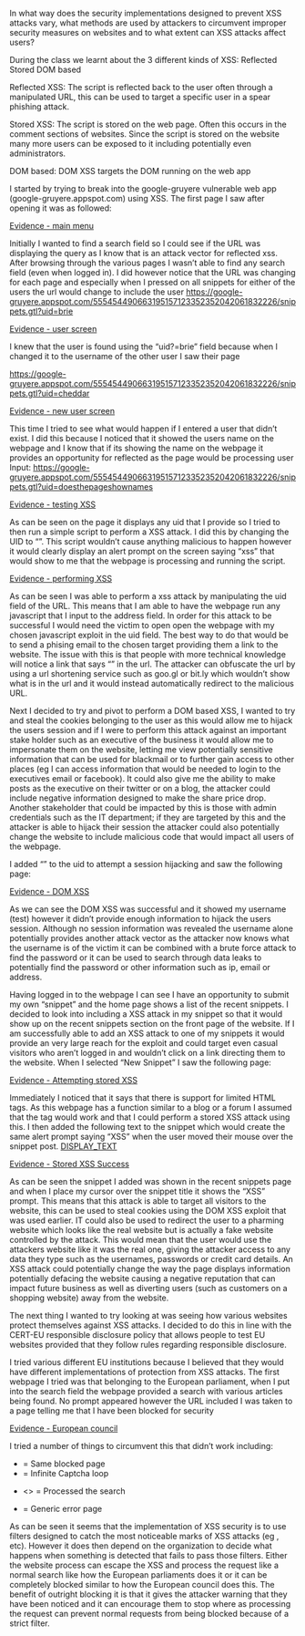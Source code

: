 In what way does the security implementations designed to prevent XSS attacks vary, what methods are used by attackers to circumvent improper security measures on websites and to what extent can XSS attacks affect users?

During the class we learnt about the 3 different kinds of XSS:
Reflected
Stored
DOM based

Reflected XSS:
The script is reflected back to the user often through a manipulated URL, this can be used to target a specific user in a spear phishing attack.

Stored XSS:
The script is stored on the web page. Often this occurs in the comment sections of websites. Since the script is stored on the website many more users can be exposed to it including potentially even administrators.

DOM based:
DOM XSS targets the DOM running on the web app


I started by trying to break into the google-gruyere vulnerable web app (google-gruyere.appspot.com) using XSS.
The first page I saw after opening it was as followed:

[Evidence - main menu](./1.png)
 
Initially I wanted to find a search field so I could see if the URL was displaying the query as I know that is an attack vector for reflected xss. After browsing through the various pages I wasn’t able to find any search field (even when logged in). I did however notice that the URL was changing for each page and especially when I pressed on all snippets for either of the users the url would change to include the user
https://google-gruyere.appspot.com/555454490663195157123352352042061832226/snippets.gtl?uid=brie
 
[Evidence - user screen](./2.png)

I knew that the user is found using the “uid?=brie” field because when I changed it to the username of the other user I saw their page

https://google-gruyere.appspot.com/555454490663195157123352352042061832226/snippets.gtl?uid=cheddar
 
 [Evidence - new user screen](./3.png)

This time I tried to see what would happen if I entered a user that didn’t exist. I did this because I noticed that it showed the users name on the webpage and I know that if its showing the name on the webpage it provides an opportunity for reflected as the page would be processing user Input:
https://google-gruyere.appspot.com/555454490663195157123352352042061832226/snippets.gtl?uid=doesthepageshownames
 
 [Evidence - testing XSS](./4.png)
 
As can be seen on the page it displays any uid that I provide so I tried to then run a simple script to perform a XSS attack. I did this by changing the UID to “<script>alert(‘xss’)</script>”. This script wouldn’t cause anything malicious to happen however it would clearly display an alert prompt on the screen saying “xss” that would show to me that the webpage is processing and running the script.
 
 [Evidence - performing XSS](./5.png)
 
As can be seen I was able to perform a xss attack by manipulating the uid field of the URL. This means that I am able to have the webpage run any javascript that I input to the address field. In order for this attack to be successful I would need the victim to open open the webpage with my chosen javascript exploit in the uid field. The best way to do that would be to send a phising email to the chosen target providing them a link to the website. The issue with this is that people with more technical knowledge will notice a link that says “<script>alert(‘xss’)</script>” in the url. The attacker can obfuscate the url by using a url shortening service such as goo.gl or bit.ly which wouldn’t show what is in the url and it would instead automatically redirect to the malicious URL. 

Next I decided to try and pivot to perform a DOM based XSS, I wanted to try and steal the cookies belonging to the user as this would allow me to hijack the users session and if I were to perform this attack against an important stake holder such as an executive of the business it would allow me to impersonate them on the website, letting me view potentially sensitive information that can be used for blackmail or to further gain access to other places (eg I can access information that would be needed to login to the executives email or facebook). It could also give me the ability to make posts as the executive on their twitter or on a blog, the attacker could include negative information designed to make the share price drop. Another stakeholder that could be impacted by this is those with admin credentials such as the IT department; if they are targeted by this and the attacker is able to hijack their session the attacker could also potentially change the website to include malicious code that would impact all users of the webpage.

I added “<script>alert(document.cookie)</script>” to the uid to attempt a session hijacking and saw the following page:

[Evidence - DOM XSS](./6.png)
 
As we can see the DOM XSS was successful and it showed my username (test) however it didn’t provide enough information to hijack the users session. Although no session information was revealed the username alone potentially provides another attack vector as the attacker now knows what the username is of the victim it can be combined with a brute force attack to find the password or it can be used to search through data leaks to potentially find the password or other information such as ip, email or address. 

Having logged in to the webpage I can see I have an opportunity to submit my own “snippet” and the home page shows a list of the recent snippets. I decided to look into including a XSS attack in my snippet so that it would show up on the recent snippets section on the front page of the website. If I am successfully able to add an XSS attack to one of my snippets it would provide an very large reach for the exploit and could target even casual visitors who aren’t logged in and wouldn’t click on a link directing them to the website. When I selected “New Snippet” I saw the following page:
 
 [Evidence - Attempting stored XSS](./7.png)
 
Immediately I noticed that it says that there is support for limited HTML tags. As this webpage has a function similar to a blog or a forum I assumed that the <a> tag would work and that I could perform a stored XSS attack using this. I then added the following text to the snippet which would create the same alert prompt saying “XSS” when the user moved their mouse over the snippet post. 
<a onmouseover="alert('XSS')" href="LINK">DISPLAY_TEXT</a>

[Evidence - Stored XSS Success](./8.png)
 
As can be seen the snippet I added was shown in the recent snippets page and when I place my cursor over the snippet title it shows the “XSS” prompt. This means that this attack is able to target all visitors to the website, this can be used to steal cookies using the DOM XSS exploit that was used earlier. IT could also be used to redirect the user to a pharming website which looks like the real website but is actually a fake website controlled by the attack. This would mean that the user would use the attackers website like it was the real one, giving the attacker access to any data they type such as the usernames, passwords or credit card details. An XSS attack could potentially change the way the page displays information potentially defacing the website causing a negative reputation that can impact future business as well as diverting users (such as customers on a shopping website) away from the website. 

The next thing I wanted to try looking at was seeing how various websites protect themselves against XSS attacks. I decided to do this in line with the CERT-EU responsible disclosure policy that allows people to test EU websites provided that they follow rules regarding responsible disclosure. 

I tried various different EU institutions because I believed that they would have different implementations of protection from XSS attacks. The first webpage I tried was that belonging to the European parliament, when I put <script>alert(‘xss’)</script> into the search field the webpage provided a search with various articles being found. No prompt appeared however the URL included <script>alert%28%27xss%27%29<%2Fscript> 

[Evidence - European parliment](./9.png)
 


The next page I tried was that belonging to the European council on this page when I tried to enter <script>alert(‘xss’)</script> I was taken to a page telling me that I have been blocked for security 
 
 [Evidence - European council](./10.png)
 
I tried a number of things to circumvent this that didn’t work including:

* <ScRIpT>alert(‘xss’)</ScRIpT> = Same blocked page
  
* <BODY ONLOAD=alert('XSS')> = Infinite Captcha loop
  
  
* <> = Processed the search
  
  
* <test> = Generic error page

As can be seen it seems that the implementation of XSS security is to use filters designed to catch the most noticeable marks of XSS attacks (eg <script>, </script>, etc). However it does then depend on the organization to decide what happens when something is detected that fails to pass those filters. Either the website process can escape the XSS and process the request like a normal search like how the European parliaments does it or it can be completely blocked similar to how the European council does this. The benefit of outright blocking it is that it gives the attacker warning that they have been noticed and it can encourage them to stop where as processing the request can prevent normal requests from being blocked because of a strict filter.
